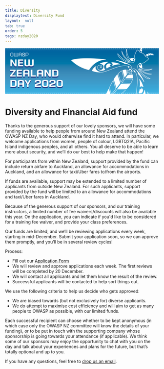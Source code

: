 ```yaml
---
title: Diversity
displaytext: Diversity Fund
layout:  null
tab: true
order: 5
tags: nzday2020
---
```


![Conference Web Banner](assets/images/Web_Banner-OWASP_NZ_Day_2020.jpg)

# Diversity and Financial Aid fund

Thanks to the generous support of our lovely sponsors, we will have some funding available to help people from around New Zealand attend the OWASP NZ Day, who would otherwise find it hard to attend. In particular, we welcome applications from women, people of colour, LGBTQ2IA, Pacific Island indigenous peoples, and all others. You all deserve to be able to learn more about security, and we’ll do our best to help make that happen!

For participants from within New Zealand, support provided by the fund can include return airfare to Auckland, an allowance for accommodations in Auckland, and an allowance for taxi/Uber fares to/from the airports.

If funds are available, support may be extended to a limited number of applicants from outside New Zealand. For such applicants, support provided by the fund will be limited to an allowance for accommodations and taxi/Uber fares in Auckland.

Because of the generous support of our sponsors, and our training instructors, a limited number of fee waivers/discounts will also be available this year. On the application, you can indicate if you'd like to be considered for a training fee waiver, and provide your class preferences.

Our funds are limited, and we’ll be reviewing applications every week, starting in mid-December. Submit your application soon, so we can approve them promptly, and you’ll be in several review cycles!

Process:

* Fill out our [Application Form](https://forms.gle/gfgYsUNUhgeMygbt5)
* We will review and approve applications each week. The first reviews will be completed by 20 December.
* We will contact all applicants and let them know the result of the review.
* Successful applicants will be contacted to help sort things out.

We use the following criteria to help us decide who gets approved:

* We are biased towards (but not exclusively for) diverse applicants.
* We do attempt to maximise cost efficiency and will aim to get as many people to OWASP as possible, with our limited funds.

Each successful recipient can choose whether to be kept anonymous (in which case only the OWASP NZ committee will know the details of your funding), or to be put in touch with the supporting company whose sponsorship is going towards your attendance (if applicable). We think some of our sponsors may enjoy the opportunity to chat with you on the day and talk about your experiences and plans for the future, but that’s totally optional and up to you.

If you have any questions, feel free to [drop us an email](mailto:new-zealand-day@owasp.org).

